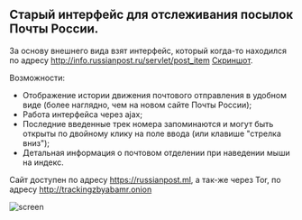 ﻿## Старый интерфейс для отслеживания посылок Почты России.

За основу внешнего вида взят интерфейс, который когда-то находился по адресу http://info.russianpost.ru/servlet/post_item [Скриншот](https://user-images.githubusercontent.com/25800964/29507525-386614d4-8659-11e7-9055-820d9a6f4d53.jpg).

Возможности:
- Отображение истории движения почтового отправления в удобном виде (более наглядно, чем на новом сайте Почты России);
- Работа интерфейса через ajax;
- Последние введенные трек номера запоминаются и могут быть открыты по двойному клику на поле ввода (или клавише "стрелка вниз");
- Детальная информация о почтовом отделении при наведении мыши на индекс.

Сайт доступен по адресу https://russianpost.ml, а так-же через Tor, по адресу http://trackingzbyabamr.onion

![screen](https://cloud.githubusercontent.com/assets/25800964/23087994/99837178-f589-11e6-8c7d-6389c85106c2.png)